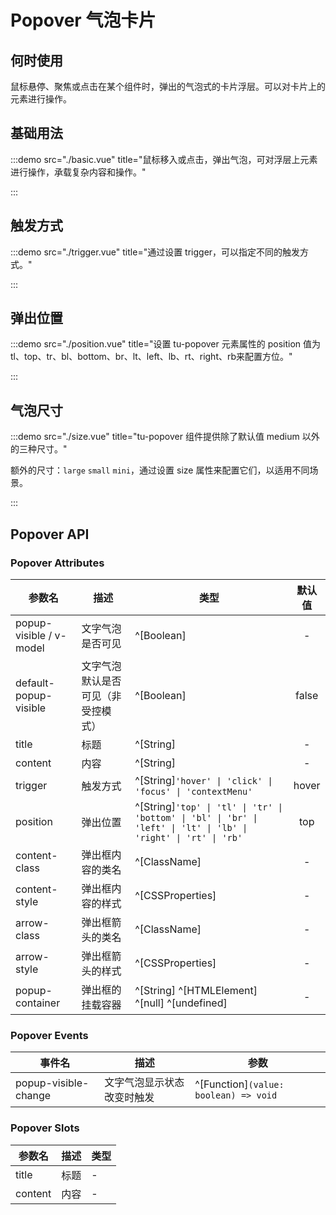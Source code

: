 # Popover 气泡卡片

## 何时使用

鼠标悬停、聚焦或点击在某个组件时，弹出的气泡式的卡片浮层。可以对卡片上的元素进行操作。

## 基础用法

:::demo src="./basic.vue" title="鼠标移入或点击，弹出气泡，可对浮层上元素进行操作，承载复杂内容和操作。"

:::

## 触发方式

:::demo src="./trigger.vue" title="通过设置 trigger，可以指定不同的触发方式。"

:::

## 弹出位置

:::demo src="./position.vue" title="设置 tu-popover 元素属性的 position 值为 tl、top、tr、bl、bottom、br、lt、left、lb、rt、right、rb来配置方位。"

:::

## 气泡尺寸

:::demo src="./size.vue" title="tu-popover 组件提供除了默认值 medium 以外的三种尺寸。"

额外的尺寸：`large` `small` `mini`，通过设置 size 属性来配置它们，以适用不同场景。

:::

## Popover API

### Popover Attributes

| 参数名 | 描述 | 类型 | 默认值 |
| ------ | ---- | ---- | :-----: |
| popup-visible / v-model | 文字气泡是否可见 | ^[Boolean]  | - |
| default-popup-visible | 文字气泡默认是否可见（非受控模式）| ^[Boolean]  | false |
| title | 标题 | ^[String] | - |
| content | 内容 | ^[String] | - |
| trigger | 触发方式 | ^[String]`'hover' \| 'click' \| 'focus' \| 'contextMenu'`| hover |
| position | 弹出位置 | ^[String]`'top' \| 'tl' \| 'tr' \| 'bottom' \| 'bl' \| 'br' \| 'left' \| 'lt' \| 'lb' \| 'right' \| 'rt' \| 'rb'` | top |
| content-class | 弹出框内容的类名 | ^[ClassName] | - |
| content-style | 弹出框内容的样式 | ^[CSSProperties] | - |
| arrow-class | 弹出框箭头的类名 | ^[ClassName] | - |
| arrow-style | 弹出框箭头的样式 | ^[CSSProperties] | - |
| popup-container | 弹出框的挂载容器 | ^[String] ^[HTMLElement] ^[null] ^[undefined] | - |

### Popover Events

| 事件名 | 描述 | 参数 |
| ------ | ---- | ---- |
| popup-visible-change | 文字气泡显示状态改变时触发 | ^[Function]`(value: boolean) => void` |

### Popover Slots

| 参数名 | 描述 | 类型 |
| ------ | ---- | ---- |
| title | 标题 | - |
| content | 内容 | - |
